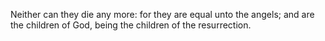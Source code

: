 Neither can they die any more: for they are equal unto the angels; and are the children of God, being the children of the resurrection.
